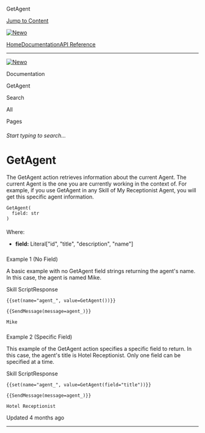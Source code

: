 GetAgent

[Jump to Content](#content)

[![Newo](https://files.readme.io/895bdeef8322f081f6d0f4507a17e414930dfddfddf1de452f458dc00698ca84-small-svgviewer-png-output_9.png)](/)

[Home](/)[Documentation](index.md)[API Reference](/reference)

* * *

[![Newo](https://files.readme.io/895bdeef8322f081f6d0f4507a17e414930dfddfddf1de452f458dc00698ca84-small-svgviewer-png-output_9.png)](/)

Documentation

GetAgent

Search

All

Pages

###### Start typing to search…

# GetAgent

The GetAgent action retrieves information about the current Agent. The current Agent is the one you are currently working in the context of. For example, if you use GetAgent in any Skill of My Receptionist Agent, you will get this specific agent information.

```
GetAgent(
  field: str
)
```

#### 

Where:

[](#where)

*   **field:** Literal\["id", "title", "description", "name"\]

### 

Example 1 (No Field)

[](#example-1-no-field)

A basic example with no GetAgent field strings returning the agent's name. In this case, the agent is named Mike.

Skill ScriptResponse

```
{{set(name="agent_", value=GetAgent())}}

{{SendMessage(message=agent_)}}
```

```
Mike
```

### 

Example 2 (Specific Field)

[](#example-2-specific-field)

This example of the GetAgent action specifies a specific field to return. In this case, the agent's title is Hotel Receptionist. Only one field can be specified at a time.

Skill ScriptResponse

```
{{set(name="agent_", value=GetAgent(field="title"))}}

{{SendMessage(message=agent_)}}
```

```
Hotel Receptionist
```

Updated 4 months ago

* * *
